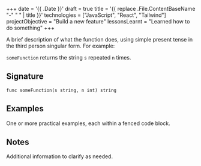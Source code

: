 +++
date = '{{ .Date }}'
draft = true
title = '{{ replace .File.ContentBaseName "-" " " | title }}'
technologies = ["JavaScript", "React", "Tailwind"]
projectObjective = "Build a new feature"
lessonsLearnt = "Learned how to do something"
+++

A brief description of what the function does, using simple present tense in the
third person singular form. For example:

`someFunction` returns the string `s` repeated `n` times.

## Signature

```text
func someFunction(s string, n int) string
```

## Examples

One or more practical examples, each within a fenced code block.

## Notes

Additional information to clarify as needed.
